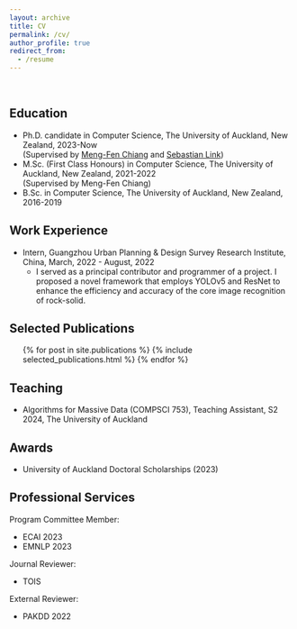 ```yaml
---
layout: archive
title: CV
permalink: /cv/
author_profile: true
redirect_from:
  - /resume
---
```



<br>

## Education
* Ph.D. candidate in Computer Science, The University of Auckland, New Zealand, 2023-Now <br>
(Supervised by [Meng-Fen Chiang](https://ankechiang.github.io/) and [Sebastian Link](https://profiles.auckland.ac.nz/s-link))
* M.Sc. (First Class Honours) in Computer Science, The University of Auckland, New Zealand, 2021-2022 <br>
(Supervised by Meng-Fen Chiang)
* B.Sc. in Computer Science, The University of Auckland, New Zealand, 2016-2019


## Work Experience
* Intern, Guangzhou Urban Planning & Design Survey Research Institute, China, March, 2022 - August, 2022
  * I served as a principal contributor and programmer of a project. I proposed a novel framework that employs YOLOv5 and ResNet to enhance the efficiency and accuracy of the core image recognition of rock-solid.


## Selected Publications
  <ul>{% for post in site.publications %}
    {% include selected_publications.html %}
  {% endfor %}</ul>

## Teaching
* Algorithms for Massive Data (COMPSCI 753), Teaching Assistant, S2 2024, The University of Auckland

## Awards
* University of Auckland Doctoral Scholarships (2023)

## Professional Services
Program Committee Member:
* ECAI 2023
* EMNLP 2023

Journal Reviewer:
* TOIS

External Reviewer:
* PAKDD 2022

